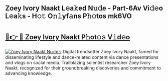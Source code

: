 ## Zoey Ivory Naakt L𝚎a𝚔ed N𝚞𝚍e - Part-6Av Vi𝚍𝚎o L𝚎a𝚔s - H𝚘𝚝 O𝚗𝚕yf𝚊ns P𝚑𝚘tos mk6VO

# <h2><a href="http://kfce1q.oniu.top/?m=Zoey+Ivory+Naakt">🔗👉 🔴 Zoey Ivory Naakt P𝚑ot𝚘𝚜 V𝚒d𝚎o</a></h2>

[![Zoey Ivory Naakt Nu𝚍e𝚜](https://i.imgur.com/0qMVB7G.gif)](http://kfce1q.oniu.top/?m=Zoey+Ivory+Naakt)
Digital trendsetter Zoey Ivory Naakt, famed for disseminating lifestyle and dance-related content via dance presentations and vlogs on social media. Trailblazing scientist researcher Zoey Ivory Naakt, recognized for their groundbreaking discoveries and commitment to advancing knowledge.  
